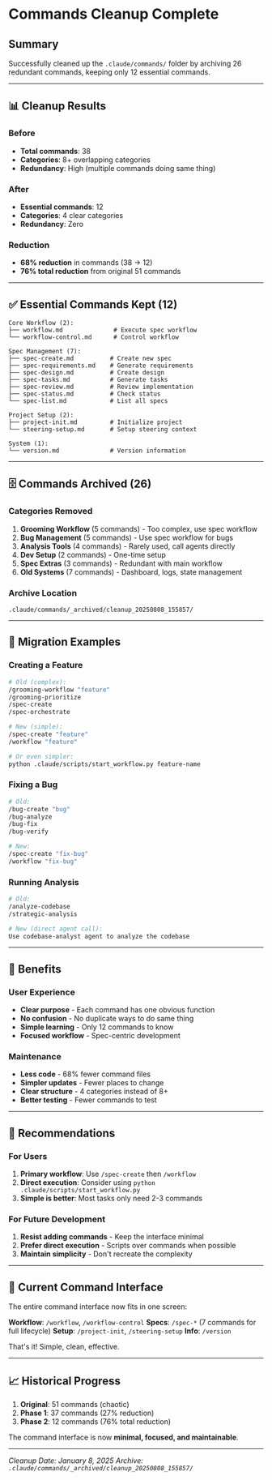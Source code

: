 # Commands Cleanup Complete

## Summary
Successfully cleaned up the `.claude/commands/` folder by archiving 26 redundant commands, keeping only 12 essential commands.

---

## 📊 Cleanup Results

### Before
- **Total commands**: 38
- **Categories**: 8+ overlapping categories
- **Redundancy**: High (multiple commands doing same thing)

### After  
- **Essential commands**: 12
- **Categories**: 4 clear categories
- **Redundancy**: Zero

### Reduction
- **68% reduction** in commands (38 → 12)
- **76% total reduction** from original 51 commands

---

## ✅ Essential Commands Kept (12)

```
Core Workflow (2):
├── workflow.md              # Execute spec workflow
└── workflow-control.md      # Control workflow

Spec Management (7):
├── spec-create.md          # Create new spec
├── spec-requirements.md    # Generate requirements
├── spec-design.md          # Create design
├── spec-tasks.md           # Generate tasks
├── spec-review.md          # Review implementation
├── spec-status.md          # Check status
└── spec-list.md            # List all specs

Project Setup (2):
├── project-init.md         # Initialize project
└── steering-setup.md       # Setup steering context

System (1):
└── version.md              # Version information
```

---

## 🗄️ Commands Archived (26)

### Categories Removed
1. **Grooming Workflow** (5 commands) - Too complex, use spec workflow
2. **Bug Management** (5 commands) - Use spec workflow for bugs
3. **Analysis Tools** (4 commands) - Rarely used, call agents directly
4. **Dev Setup** (2 commands) - One-time setup
5. **Spec Extras** (3 commands) - Redundant with main workflow
6. **Old Systems** (7 commands) - Dashboard, logs, state management

### Archive Location
`.claude/commands/_archived/cleanup_20250808_155857/`

---

## 🔄 Migration Examples

### Creating a Feature
```bash
# Old (complex):
/grooming-workflow "feature"
/grooming-prioritize
/spec-create
/spec-orchestrate

# New (simple):
/spec-create "feature"
/workflow "feature"

# Or even simpler:
python .claude/scripts/start_workflow.py feature-name
```

### Fixing a Bug
```bash
# Old:
/bug-create "bug"
/bug-analyze
/bug-fix
/bug-verify

# New:
/spec-create "fix-bug"
/workflow "fix-bug"
```

### Running Analysis
```bash
# Old:
/analyze-codebase
/strategic-analysis

# New (direct agent call):
Use codebase-analyst agent to analyze the codebase
```

---

## 🎯 Benefits

### User Experience
- **Clear purpose** - Each command has one obvious function
- **No confusion** - No duplicate ways to do same thing
- **Simple learning** - Only 12 commands to know
- **Focused workflow** - Spec-centric development

### Maintenance
- **Less code** - 68% fewer command files
- **Simpler updates** - Fewer places to change
- **Clear structure** - 4 categories instead of 8+
- **Better testing** - Fewer commands to test

---

## 📝 Recommendations

### For Users
1. **Primary workflow**: Use `/spec-create` then `/workflow`
2. **Direct execution**: Consider using `python .claude/scripts/start_workflow.py`
3. **Simple is better**: Most tasks only need 2-3 commands

### For Future Development
1. **Resist adding commands** - Keep the interface minimal
2. **Prefer direct execution** - Scripts over commands when possible
3. **Maintain simplicity** - Don't recreate the complexity

---

## 🚀 Current Command Interface

The entire command interface now fits in one screen:

**Workflow**: `/workflow`, `/workflow-control`
**Specs**: `/spec-*` (7 commands for full lifecycle)
**Setup**: `/project-init`, `/steering-setup`
**Info**: `/version`

That's it! Simple, clean, effective.

---

## 📈 Historical Progress

1. **Original**: 51 commands (chaotic)
2. **Phase 1**: 37 commands (27% reduction)
3. **Phase 2**: 12 commands (76% total reduction)

The command interface is now **minimal, focused, and maintainable**.

---

*Cleanup Date: January 8, 2025*
*Archive: `.claude/commands/_archived/cleanup_20250808_155857/`*